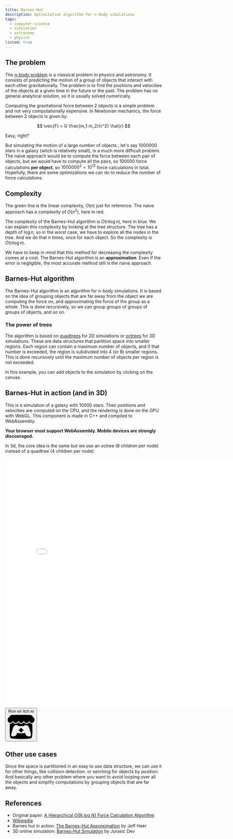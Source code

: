 ```yaml
---
title: Barnes-Hut
description: Optimization algorithm for n-body simulations
tags:
  - computer-science
  - simulation
  - astronomy
  - physics
listed: true
---
```


<script>
  import BarnesHut from './barnes-hut/BarnesHut.svelte';
  import Compexity from './barnes-hut/Complexity.svelte';
  import Tree from './barnes-hut/Tree.svelte';
  import Button from '$lib/components/Button.svelte';
</script>

<BarnesHut />

## The problem

The [n-body problem](https://en.wikipedia.org/wiki/N-body_problem) is a classical problem in physics and astronomy. It consists of predicting the motion of a group of objects that interact with each other gravitationally. The problem is to find the positions and velocities of the objects at a given time in the future or the past. The problem has no general analytical solution, so it is usually solved numerically.

Computing the gravitational force between 2 objects is a simple problem and not very computationally expensive. In Newtonian mechanics, the force between 2 objects is given by:

$$
\vec{F} = G \frac{m_1 m_2}{r^2} \hat{r}
$$

Easy, right?

But simulating the motion of a large number of objects , let's say 1000000 stars in a galaxy (witch is relatively small), is a much more difficult problem. The naive approach would be to compute the force between each pair of objects, but we would have to compute all the pairs, so 100000 force calculations **per object**, so $1000000^2 = 10^{12}$ force calculations in total.
Hopefully, there are some optimizations we can do to reduce the number of force calculations.

## Complexity

The green line is the linear complexity, <span class="text-ctp-green">$O(n)$</span> just for reference. The naive approach has a complexity of <span class="text-ctp-red">$O(n^2)$</span>, here in red.

The complexity of the Barnes-Hut algorithm is <span class="text-ctp-blue">$O(n \log n)$</span>, here in blue. We can explain this complexity by looking at the tree structure. The tree has a depth of $\log n$, so in the worst case, we have to explore all the nodes in the tree. And we do that $n$ times, once for each object. So the complexity is <span class="text-ctp-blue">$O(n \log n)$</span>.

<Compexity />

We have to keep in mind that this method for decreasing the complexity comes at a cost. The Barnes-Hut algorithm is an **approximation**. Even if the error is negligible, the most accurate method still is the naive approach.

## Barnes-Hut algorithm

The Barnes-Hut algorithm is an algorithm for n-body simulations. It is based on the idea of grouping objects that are far away from the object we are computing the force on, and approximating the force of the group as a whole. This is done recursively, so we can group groups of groups of groups of objects, and so on.

### The power of trees

The algorithm is based on [quadtrees](https://en.wikipedia.org/wiki/Quadtree) for 2D simulations or [octrees](https://en.wikipedia.org/wiki/Octree) for 3D simulations. These are data structures that partition space into smaller regions. Each region can contain a maximum number of objects, and if that number is exceeded, the region is subdivided into 4 (or 8) smaller regions. This is done recursively until the maximum number of objects per region is not exceeded.

In this example, you can add objects to the simulation by clicking on the canvas.

<Tree />

## Barnes-Hut in action (and in 3D)

This is a simulation of a galaxy with 10000 stars. Their positions and velocities are computed on the CPU, and the rendering is done on the GPU with WebGL.
This component is made in C++ and compiled to WebAssembly.

**Your browser must support WebAssembly. Mobile devices are strongly discouraged.**

In 3d, the core idea is the same but we use an octree (8 children per node) instead of a quadtree (4 children per node).

<iframe src="/files/barnes-hut/barnes-hut.html" title="Barnes-Hut WASM simulation" style="width: 800px; height: 800px; border: none; margin: 0 auto;"></iframe>

<div class="flex justify-center">
  <Button link="https://paracetamol56.itch.io/barnes-hut">
    <span>Run on Itch.io</span>
    <svg class="square-4 fill-current" role="img" viewBox="0 0 24 24" xmlns="http://www.w3.org/2000/svg"><title>Itch.io</title><path d="M3.13 1.338C2.08 1.96.02 4.328 0 4.95v1.03c0 1.303 1.22 2.45 2.325 2.45 1.33 0 2.436-1.102 2.436-2.41 0 1.308 1.07 2.41 2.4 2.41 1.328 0 2.362-1.102 2.362-2.41 0 1.308 1.137 2.41 2.466 2.41h.024c1.33 0 2.466-1.102 2.466-2.41 0 1.308 1.034 2.41 2.363 2.41 1.33 0 2.4-1.102 2.4-2.41 0 1.308 1.106 2.41 2.435 2.41C22.78 8.43 24 7.282 24 5.98V4.95c-.02-.62-2.082-2.99-3.13-3.612-3.253-.114-5.508-.134-8.87-.133-3.362 0-7.945.053-8.87.133zm6.376 6.477a2.74 2.74 0 0 1-.468.602c-.5.49-1.19.795-1.947.795a2.786 2.786 0 0 1-1.95-.795c-.182-.178-.32-.37-.446-.59-.127.222-.303.412-.486.59a2.788 2.788 0 0 1-1.95.795c-.092 0-.187-.025-.264-.052-.107 1.113-.152 2.176-.168 2.95v.005l-.006 1.167c.02 2.334-.23 7.564 1.03 8.85 1.952.454 5.545.662 9.15.663 3.605 0 7.198-.21 9.15-.664 1.26-1.284 1.01-6.514 1.03-8.848l-.006-1.167v-.004c-.016-.775-.06-1.838-.168-2.95-.077.026-.172.052-.263.052a2.788 2.788 0 0 1-1.95-.795c-.184-.178-.36-.368-.486-.59-.127.22-.265.412-.447.59a2.786 2.786 0 0 1-1.95.794c-.76 0-1.446-.303-1.948-.793a2.74 2.74 0 0 1-.468-.602 2.738 2.738 0 0 1-.463.602 2.787 2.787 0 0 1-1.95.794h-.16a2.787 2.787 0 0 1-1.95-.793 2.738 2.738 0 0 1-.464-.602zm-2.004 2.59v.002c.795.002 1.5 0 2.373.953.687-.072 1.406-.108 2.125-.107.72 0 1.438.035 2.125.107.873-.953 1.578-.95 2.372-.953.376 0 1.876 0 2.92 2.934l1.123 4.028c.832 2.995-.266 3.068-1.636 3.07-2.03-.075-3.156-1.55-3.156-3.025-1.124.184-2.436.276-3.748.277-1.312 0-2.624-.093-3.748-.277 0 1.475-1.125 2.95-3.156 3.026-1.37-.004-2.468-.077-1.636-3.072l1.122-4.027c1.045-2.934 2.545-2.934 2.92-2.934zM12 12.714c-.002.002-2.14 1.964-2.523 2.662l1.4-.056v1.22c0 .056.56.033 1.123.007.562.026 1.124.05 1.124-.008v-1.22l1.4.055C14.138 14.677 12 12.713 12 12.713z"/></svg>
  </Button>
</div>

## Other use cases

Since the space is partitioned in an esay to use data structure, we can use it for other things, like collision detection. or serching for objects by position. And basically any other problem where you want to avoid looping over all the objects and simplify computations by grouping objects that are far away.

## References

- Original paper: [A Hierarchical O(N log N) Force Calculation Algorithm](https://ui.adsabs.harvard.edu/abs/1986Natur.324..446B/abstract)
- [Wikipedia](https://en.wikipedia.org/wiki/Barnes%E2%80%93Hut_simulation)
- Barnes hut in action: [The Barnes-Hut Approximation](https://jheer.github.io/barnes-hut) by Jeff Heer
- 3D online simulation: [Barnes-Hut Simulation](https://jurasic.dev/2023/barnes-hut-simulation/) by Jurasic Dev
